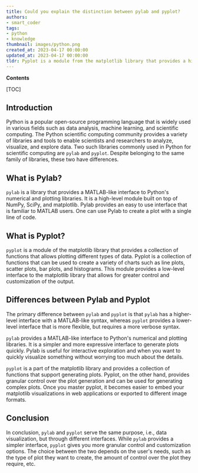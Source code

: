 ```yaml
---
title: Could you explain the distinction between pylab and pyplot?
authors:
- smart_coder
tags:
- python
- knowledge
thumbnail: images/python.png
created_at: 2023-04-17 00:00:00
updated_at: 2023-04-17 00:00:00
tldr: Pyplot is a module from the matplotlib library that provides a high-level interface for creating visualizations, while pylab is a module that combines pyplot with NumPy into a single namespace for ease of use.
---
```


**Contents**

[TOC]

## Introduction
Python is a popular open-source programming language that is widely used in various fields such as data analysis, machine learning, and scientific computing. The Python scientific computing community provides a variety of libraries and tools to enable scientists and researchers to analyze, visualize, and explore data. Two such libraries commonly used in Python for scientific computing are `pylab` and `pyplot`. Despite belonging to the same family of libraries, these two have differences.

## What is Pylab?
`pylab` is a library that provides a MATLAB-like interface to Python's numerical and plotting libraries. It is a high-level module built on top of NumPy, SciPy, and matplotlib. Pylab provides an easy to use interface that is familiar to MATLAB users. One can use Pylab to create a plot with a single line of code.

## What is Pyplot?
`pyplot` is a module of the matplotlib library that provides a collection of functions that allows plotting different types of data. Pyplot is a collection of functions that can be used to create a variety of charts such as line plots, scatter plots, bar plots, and histograms. This module provides a low-level interface to the matplotlib library that allows for greater control and customization of the output.

## Differences between Pylab and Pyplot
The primary difference between `pylab` and `pyplot` is that `pylab` has a higher-level interface with a MATLAB-like syntax, whereas `pyplot` provides a lower-level interface that is more flexible, but requires a more verbose syntax. 

`pylab` provides a MATLAB-like interface to Python's numerical and plotting libraries. It is a simpler and more expressive interface to generate plots quickly. Pylab is useful for interactive exploration and when you want to quickly visualize something without worrying too much about the details.

 `pyplot` is a part of the matplotlib library and provides a collection of functions that support generating plots. Pyplot, on the other hand, provides granular control over the plot generation and can be used for generating complex plots. Once you master pyplot, it becomes easier to embed your matplotlib visualizations in web applications or exported to different image formats.

## Conclusion
In conclusion, `pylab` and `pyplot` serve the same purpose, i.e., data visualization, but through different interfaces. While `pylab` provides a simpler interface, `pyplot` gives you more granular control and customization options. The choice between the two depends on the user's needs, such as the type of plot they want to create, the amount of control over the plot they require, etc.
